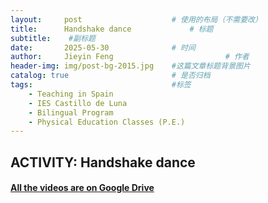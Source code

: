 ```yaml
---
layout:     post   				    # 使用的布局（不需要改）
title:      Handshake dance				# 标题 
subtitle:    #副标题
date:       2025-05-30				# 时间
author:     Jieyin Feng 						# 作者
header-img: img/post-bg-2015.jpg 	#这篇文章标题背景图片
catalog: true 						# 是否归档
tags:								#标签
    - Teaching in Spain 
    - IES Castillo de Luna
    - Bilingual Program
    - Physical Education Classes (P.E.)
---
```


## ACTIVITY: Handshake dance

#### [All the videos are on Google Drive](https://drive.google.com/drive/folders/1OVc997DF9_BgJ-D-KBi-tF1wPEqghqKL?usp=sharing)
